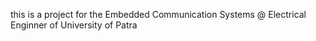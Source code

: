 this is a project for the Embedded Communication Systems @ Electrical Enginner of University of Patra 
